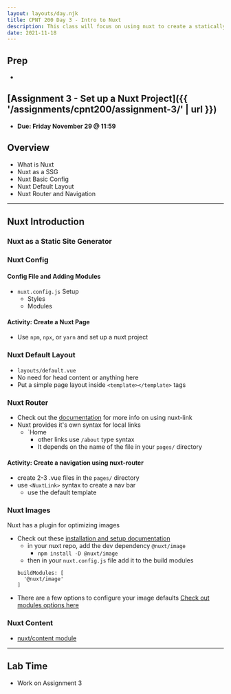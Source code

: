 ```yaml
---
layout: layouts/day.njk
title: CPNT 200 Day 3 - Intro to Nuxt
description: This class will focus on using nuxt to create a statically generated site.
date: 2021-11-18
---
```


## Prep
- 

## [Assignment 3 - Set up a Nuxt Project]({{ '/assignments/cpnt200/assignment-3/' | url }})
- **Due: Friday November 29 @ 11:59**


## Overview
- What is Nuxt
- Nuxt as a SSG
- Nuxt Basic Config
- Nuxt Default Layout
- Nuxt Router and Navigation
---

## Nuxt Introduction

### Nuxt as a Static Site Generator

### Nuxt Config

#### Config File and Adding Modules
- `nuxt.config.js` Setup
  - Styles
  - Modules

#### Activity: Create a Nuxt Page
- Use `npm`, `npx`, or `yarn` and set up a nuxt project

### Nuxt Default Layout
- `layouts/default.vue`
- No need for head content or anything here
- Put a simple page layout inside `<template></template>` tags

### Nuxt Router
- Check out the [documentation](https://nuxtjs.org/docs/features/nuxt-components/) for more info on using nuxt-link
- Nuxt provides it's own syntax for local links
  - `<NuxtLink to="/">Home</NuxtLink>
    - other links use `/about` type syntax
    - It depends on the name of the file in your `pages/` directory

 

#### Activity: Create a navigation using nuxt-router
- create 2-3 .vue files in the `pages/` directory
- use `<NuxtLink>` syntax to create a nav bar
  - use the default template

### Nuxt Images
Nuxt has a plugin for optimizing images
- Check out these [installation and setup documentation](https://image.nuxtjs.org/getting-started/installation)
  - in your nuxt repo, add the dev dependency `@nuxt/image`
    - `npm install -D @nuxt/image`
  - then in your `nuxt.config.js` file add it to the build modules
  ``` 
  buildModules: [
    '@nuxt/image'
  ]
  ```
- There are a few options to configure your image defaults [Check out modules options here](https://image.nuxtjs.org/api/options/)

### Nuxt Content
- [nuxt/content module](https://content.nuxtjs.org/)
---

## Lab Time
- Work on Assignment 3